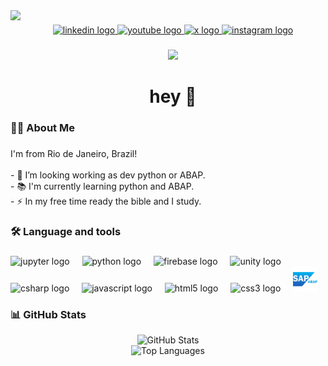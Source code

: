 <img align="left" height="150" src="https://github.com/user-attachments/assets/d1ca782a-cb7c-483f-9df7-7f45c8341bac"  />

###

<div align="center">
  <a href="https://www.linkedin.com/in/omatheuscardoso/" target="_blank">
    <img src="https://img.icons8.com/?size=100&id=xuvGCOXi8Wyg&format=png&color=000000" height="50" alt="linkedin logo"  />
  </a>
  <a href="https://www.youtube.com/oMatheusCardoso" target="_blank">
    <img src="https://img.icons8.com/?size=100&id=9a46bTk3awwI&format=png&color=000000" height="50" alt="youtube logo"  />
  </a>
  <a href="https://www.x.com/iMatheusCardoso" target="_blank">
    <img src="https://img.icons8.com/?size=100&id=yoQabS8l0qpr&format=png&color=000000" height="50" alt="x logo"  />
  </a>
  <a href="https://www.instagram.com/oMatheuscardos" target="_blank">
    <img src="https://img.icons8.com/?size=100&id=Xy10Jcu1L2Su&format=png&color=000000" height="50" alt="instagram logo"  />
  </a>
</div>

###

<div align="center">
  <img src="https://visitor-badge.laobi.icu/badge?page_id=omatheuscardoso.omatheuscardoso&right_color=darkgreen"  />
</div>

###

<h1 align="center">hey  👋</h1>

###

<h3 align="left">👩‍💻  About Me</h3>

###

<p align="left">I'm from Rio de Janeiro, Brazil!<br><br>- 🔭 I’m looking working as dev python or ABAP.<br>- 📚 I'm currently learning python and ABAP.<br>- ⚡ In my free time ready the bible and I study.</p>

###

<h3 align="left">🛠 Language and tools</h3>

###

<div align="left">
  <img src="https://cdn.jsdelivr.net/gh/devicons/devicon/icons/jupyter/jupyter-original.svg" height="40" alt="jupyter logo"  />
  <img width="12" />
  <img src="https://cdn.jsdelivr.net/gh/devicons/devicon/icons/python/python-original.svg" height="40" alt="python logo"  />
  <img width="12" />
  <img src="https://cdn.jsdelivr.net/gh/devicons/devicon/icons/firebase/firebase-plain.svg" height="40" alt="firebase logo"  />
  <img width="12" />
  <img src="https://cdn.jsdelivr.net/gh/devicons/devicon/icons/unity/unity-original.svg" height="40" alt="unity logo"  />
  <img width="12" />
  <img src="https://cdn.jsdelivr.net/gh/devicons/devicon/icons/csharp/csharp-original.svg" height="40" alt="csharp logo"  />
  <img width="12" />
  <img src="https://cdn.jsdelivr.net/gh/devicons/devicon/icons/javascript/javascript-original.svg" height="40" alt="javascript logo"  />
  <img width="12" />
  <img src="https://cdn.jsdelivr.net/gh/devicons/devicon/icons/html5/html5-original.svg" height="40" alt="html5 logo"  />
  <img width="12" />
  <img src="https://cdn.jsdelivr.net/gh/devicons/devicon/icons/css3/css3-original.svg" height="40" alt="css3 logo"  />
  <img width="12" />
  <img src="https://github.com/oMatheusCardoso/omatheuscardoso/blob/main/img/SAP-ABAP.png?raw=true" height="40" alt="logosap"  />
</div>

### 📊 GitHub Stats  

<div align="center">

  <!-- GitHub Stats -->
  <img src="https://github-readme-stats.vercel.app/api?username=omatheuscardoso&show_icons=true&theme=tokyonight" alt="GitHub Stats" height="150" />

 </div>

<div align="center">

  <!-- Most Used Languages -->
  <img src="https://github-readme-stats.vercel.app/api/top-langs/?username=omatheuscardoso&layout=compact&theme=tokyonight" alt="Top Languages" height="150" />

</div>

###
